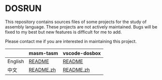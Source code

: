 # DOSRUN

This repository contains sources files of some projects for the study of assembly language.
These projects are not actively maintained.
Bugs will be fixed to my best but new features is difficult for me to add.

Please contact me if you are interested in maintaining this project.

|   | masm-tasm|vscode-dosbox|
|---|----------|-------------|
|English|[README](./masm-tasm/README.md)|[README](./vscode-dosbox/README.md)|
|中文|[README.zh](./masm-tasm/README.zh.md)|[README.zh](./vscode-dosbox/README.zh.md)|

